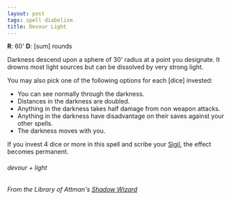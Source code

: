 ```yaml
---
layout: post
tags: spell diabolism
title: Devour Light
---
```

**R**: 60'  **D**: [sum] rounds

Darkness descend upon a sphere of 30' radius at a point you designate. It drowns most light sources but can be dissolved by very strong light.

You may also pick one of the following options for each [dice] invested:

- You can see normally through the darkness.
- Distances in the darkness are doubled.
- Anything in the darkness takes half damage from non weapon attacks.
- Anything in the darkness have disadvantage on their saves against your other spells.
- The darkness moves with you.

If you invest 4 dice or more in this spell and scribe your [Sigil](/spells/#lexicon), the effect becomes permanent.

###### devour + light
###### *From the Library of Attman's [Shadow Wizard](https://attnam.blogspot.com/2018/10/class-shadow-wizard.html)*
